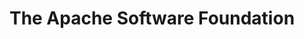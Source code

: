 ---
description: The Apache Software Foundation is an the all-volunteer non profit organisation
  that develops, stewards, and incubates more than 350 Open Source projects and initiatives
  covering a wide range of technologies. From Accumulo to Zookeeper, if you are an
  existing contributor or new to Open Source then ASF has something that may interest
  you.
layout: stand
logo: stands/the_apache_software_foundation/logo.png
new_this_year: "Many Apache projects have new releases during the year and are keen\
  \ to promote the new features to the community. Our projects cover the whole range\
  \ : Artificial Intelligence and Deep Learning, Big Data, Build Management, Cloud\
  \ Computing, Content Management, DevOps, IoT and Edge Computing, Mobile, Servers\
  \ and Web Frameworks, among other categories.\r\nWe have also had some new projects\
  \ joining our incubator this year that are actively looking for new contributors."
showcase: The ASF develops, shepherds, and incubates hundreds of freely-available,
  enterprise-grade projects that serve as the backbone for some of the most visible
  and widely used applications in computing today. Through the ASF's merit-based process
  known as "The Apache Way," more than 800 individual volunteer Members and 7,800+
  code Committers across six continents successfully collaborate on innovations in
  Artificial Intelligence and Deep Learning, Big Data, Build Management, Cloud Computing,
  Content Management, DevOps, IoT and Edge Computing, Mobile, Servers, and Web Frameworks,
  among other categories.
themes:
- Community advocacy
title: The Apache Software Foundation
website: https://www.apache.org/
---